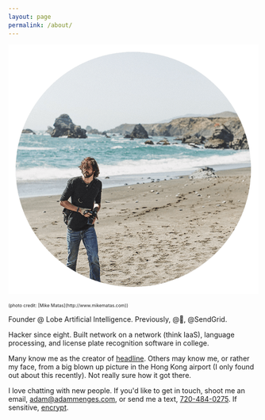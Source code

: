 ```yaml
---
layout: page
permalink: /about/
---
```


![mike](/images/circle-mike-me.png)
<div style="font-size: 9px">(photo credit: [Mike Matas](http://www.mikematas.com))</div>

Founder @ Lobe Artificial Intelligence. Previously, @, @SendGrid.

Hacker since eight. Built network on a network (think IaaS), language processing, and license plate recognition software in college.

Many know me as the creator of [headline](http://headline.adammenges.com). Others may know me, or rather my face, from a big blown up picture in the Hong Kong airport (I only found out about this recently). Not really sure how it got there.

I love chatting with new people. If you'd like to get in touch, shoot me an email, <adam@adammenges.com>, or send me a text, [720-484-0275](sms:720-484-0275). If sensitive, [encrypt](https://keybase.io/adammenges).
